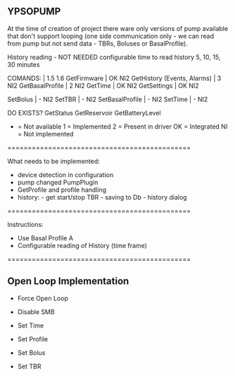 YPSOPUMP
--------

At the time of creation of project there ware only versions of pump available that don't support looping (one
side communication only - we can read from pump but not send data - TBRs, Boluses or BasalProfile).


History reading - NOT NEEDED configurable time to read history 5, 10, 15, 30 minutes


COMANDS:                             |       1.5        1.6
GetFirmware                          |       OK         NI2
GetHistory (Events, Alarms)          |       3          NI2
GetBasalProfile                      |       2          NI2
GetTime                              |       OK         NI2
GetSettings                          |       OK         NI2

SetBolus                             |       -          NI2
SetTBR                               |       -          NI2
SetBasalProfile                      |       -          NI2
SetTime                              |       -          NI2


DO EXISTS?
GetStatus
GetReservoir
GetBatteryLevel




- = Not available
1 = Implemented
2 = Present in driver
OK = Integrated
NI = Not implemented


=============================================

What needs to be implemented:
- device detection in configuration
- pump changed PumpPlugin
- GetProfile and profile handling
- history: - get start/stop TBR
           - saving to Db
           - history dialog


=============================================

Instructions:

- Use Basal Profile A
- Configurable reading of History (time frame)


=============================================

Open Loop Implementation
------------------------
- Force Open Loop
- Disable SMB

- Set Time
- Set Profile
- Set Bolus
- Set TBR





